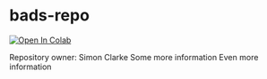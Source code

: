# bads-repo

[![Open In Colab](https://colab.research.google.com/assets/colab-badge.svg)](https://colab.research.google.com/github/coramthomas/bads-repo/blob/main/README.md)

Repository owner: Simon Clarke
Some more information
Even more information
